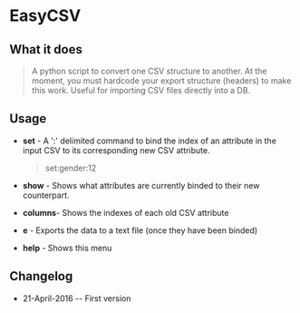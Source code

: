 # EasyCSV


## What it does


> A python script to convert one CSV structure to another. At the moment, you must hardcode your export structure (headers) to make this work. Useful for importing CSV files directly into a DB.


## Usage

* **set** -  A ':' delimited command to bind the index of an attribute in the input CSV to its corresponding new CSV attribute.

    > set:gender:12

* **show** - Shows what attributes are currently binded to their new counterpart.

* **columns**- Shows the indexes of each old CSV attribute

* **e** - Exports the data to a text file (once they have been binded)

* **help** - Shows this menu


## Changelog
* 21-April-2016 -- First version


